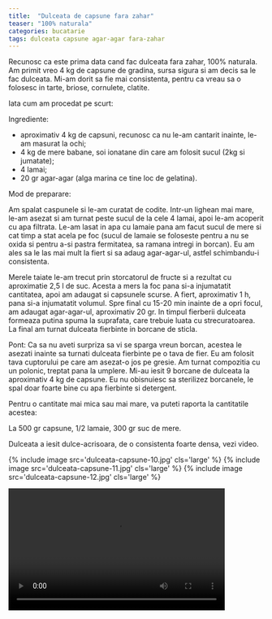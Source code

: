```yaml
---
title:  "Dulceata de capsune fara zahar"
teaser: "100% naturala"
categories: bucatarie
tags: dulceata capsune agar-agar fara-zahar
---
```

Recunosc ca este prima data cand fac dulceata fara zahar, 100% naturala.
Am primit vreo 4 kg de capsune de gradina, sursa sigura si am decis sa le fac dulceata.
Mi-am dorit sa fie mai consistenta, pentru ca vreau sa o folosesc in tarte, briose, cornulete, clatite.

Iata cum am procedat pe scurt:

Ingrediente:

- aproximativ 4 kg de capsuni, recunosc ca nu le-am cantarit inainte, le-am masurat la ochi;
- 4 kg de mere babane, soi ionatane din care am folosit sucul (2kg si jumatate);
- 4 lamai;
- 20 gr agar-agar (alga marina ce tine loc de gelatina).

Mod de preparare:

Am spalat caspunele si le-am curatat de codite. Intr-un lighean mai mare, le-am asezat si am turnat peste sucul de la cele 4 lamai, apoi le-am acoperit cu apa filtrata.
Le-am lasat in apa cu lamaie pana am facut sucul de mere si cat timp a stat acela pe foc (sucul de lamaie se foloseste pentru a nu se oxida si pentru a-si pastra fermitatea, sa ramana intregi in borcan).
Eu am ales sa le las mai mult la fiert si sa adaug agar-agar-ul, astfel schimbandu-i consistenta.

Merele taiate le-am trecut prin storcatorul de fructe si a rezultat cu aproximatie 2,5 l de suc.
Acesta a mers la foc pana si-a injumatatit cantitatea, apoi am adaugat si capsunele scurse.
A fiert, aproximativ 1 h, pana si-a injumatatit volumul. Spre final cu 15-20 min inainte de a opri focul, am adaugat agar-agar-ul, aproximativ 20 gr.
In timpul fierberii dulceata formeaza putina spuma la suprafata, care trebuie luata cu strecuratoarea.
La final am turnat dulceata fierbinte in borcane de sticla.

Pont: Ca sa nu aveti surpriza sa vi se sparga vreun borcan, acestea le asezati inainte sa turnati dulceata fierbinte pe o tava de fier. Eu am folosit tava cuptorului pe care am asezat-o jos pe gresie. Am turnat compozitia cu un polonic, treptat pana la umplere.
Mi-au iesit 9 borcane de dulceata la aproximativ 4 kg de capsune.
Eu nu obisnuiesc sa sterilizez borcanele, le spal doar foarte bine cu apa fierbinte si detergent.

Pentru o cantitate mai mica sau mai mare, va puteti raporta la cantitatile acestea:

La 500 gr capsune, 1/2 lamaie, 300 gr suc de mere.

Dulceata a iesit dulce-acrisoara, de o consistenta foarte densa, vezi video.

{% include image src='dulceata-capsune-10.jpg' cls='large' %}
{% include image src='dulceata-capsune-11.jpg' cls='large' %}
{% include image src='dulceata-capsune-12.jpg' cls='large' %}

<video width="426" height="240" controls>
  <source src="{{ '/assets/post_images' | absolute_url }}/dulceata-capsune-13.mp4" type="video/mp4">
  Your browser does not support the video tag.
</video>
